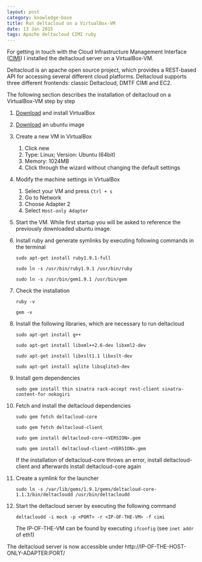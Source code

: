 ```yaml
---
layout: post
category: knowledge-base
title: Run deltacloud on a VirtualBox-VM
date: 13 Jan 2015
tags: Apache deltacloud CIMI ruby
---
```


For getting in touch with the Cloud Infrastructure Management Interface ([CIMI](http://dmtf.org/sites/default/files/standards/documents/DSP0263_1.0.0e.pdf)) I installed the deltacloud server on a VirtualBox-VM.


Deltacloud is an apache open source project, which provides a REST-based API for accessing several different cloud platforms. Deltacloud supports three different frontends: classic Deltacloud, DMTF CIMI and EC2.

The following section describes the installation of deltacloud on a VirtualBox-VM step by step

1. [Download](https://www.virtualbox.org/wiki/Downloads) and install VirtualBox
2. [Download](http://www.ubuntu.com/download/desktop) an ubuntu image
3. Create a new VM in VirtualBox
   1. Click new
   2. Type: Linux; Version: Ubuntu (64bit)
   3. Memory: 1024MB
   4. Click through the wizard without changing the default settings

4. Modify the machine settings in VirtualBox
   1. Select your VM and press `Ctrl + s`
   2. Go to Network
   3. Choose Adapter 2
   4. Select `Host-only Adapter`
5. Start the VM. While first startup you will be asked to reference the previously downloaded ubuntu image.
6. Install ruby and generate symlinks by executing following commands in the terminal

   ```sudo apt-get install ruby1.9.1-full```

   ```sudo ln -s /usr/bin/ruby1.9.1 /usr/bin/ruby```

   ```sudo ln -s /usr/bin/gem1.9.1 /usr/bin/gem```

7. Check the installation

   ```ruby -v```

   ```gem -v```

8. Install the following libraries, which are necessary to run deltacloud

   ```sudo apt-get install g++```

   ```sudo apt-get install libxml++2.6-dev libxml2-dev```

   ```sudo apt-get install libxslt1.1 libxslt-dev```

   ```sudo apt-get install sqlite libsqlite3-dev```

9. Install gem dependencies

   ```
   sudo gem install thin sinatra rack-accept rest-client sinatra-content-for nokogiri
   ```

10. Fetch and install the deltacloud dependencies

      ```sudo gem fetch deltacloud-core```

      ```sudo gem fetch deltacloud-client```

      ```sudo gem install deltacloud-core-<VERSION>.gem```

      ```sudo gem install deltacloud-client-<VERSION>.gem```

      If the installation of deltacloud-core throws an error, install deltacloud-client and afterwards install deltacloud-core again

11. Create a symlink for the launcher

      ```
      sudo ln -s /var/lib/gems/1.9.1/gems/deltacloud-core-1.1.3/bin/deltacloudd /usr/bin/deltacloudd
      ```

12. Start the deltacloud server by executing the following command

      ```
      deltacloudd -i mock -p <PORT> -r <IP-OF-THE-VM> -f cimi
      ```

      The IP-OF-THE-VM can be found by executing `ifconfig` (see `inet addr` of eth1)


The deltacloud server is now accessible under http://IP-OF-THE-HOST-ONLY-ADAPTER:PORT/

